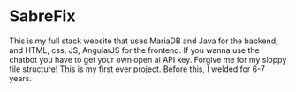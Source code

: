 # SabreFix
 
This is my full stack website that uses MariaDB and Java for the backend, and HTML, css, JS, AngularJS for the frontend.
If you wanna use the chatbot you have to get your own open ai API key.
Forgive me for my sloppy file structure! This is my first ever project. Before this, I welded for 6-7 years.
